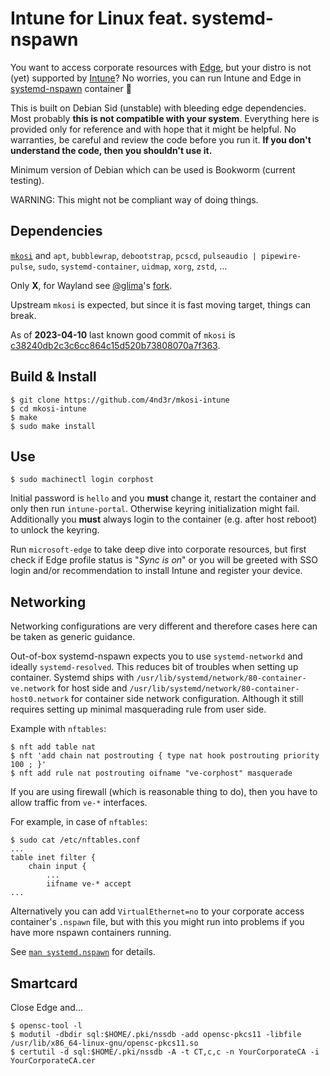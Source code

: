 # Intune for Linux feat. systemd-nspawn

You want to access corporate resources with
[Edge](https://www.microsoft.com/en-us/edge),
but your distro is not (yet) supported by
[Intune](https://learn.microsoft.com/en-us/mem/intune/user-help/enroll-device-linux)?
No worries, you can run Intune and Edge in
[systemd-nspawn](https://www.freedesktop.org/software/systemd/man/systemd-nspawn.html)
container :partying_face:

This is built on Debian Sid (unstable) with bleeding edge dependencies. Most
probably **this is not compatible with your system**. Everything here is
provided only for reference and with hope that it might be helpful. No
warranties, be careful and review the code before you run it. **If you don't
understand the code, then you shouldn't use it.**

Minimum version of Debian which can be used is Bookworm (current testing).

WARNING: This might not be compliant way of doing things.

## Dependencies

[`mkosi`](https://github.com/systemd/mkosi) and
`apt`,
`bubblewrap`,
`debootstrap`,
`pcscd`,
`pulseaudio | pipewire-pulse`,
`sudo`,
`systemd-container`,
`uidmap`,
`xorg`,
`zstd`,
...

Only **X**, for Wayland see [@glima](https://github.com/glima)'s [fork](https://github.com/glima/mkosi-intune).

Upstream `mkosi` is expected, but since it is fast moving target, things can break.

As of **2023-04-10** last known good commit of `mkosi` is [c38240db2c3c6cc864c15d520b73808070a7f363](https://github.com/systemd/mkosi/commit/c38240db2c3c6cc864c15d520b73808070a7f363).

## Build & Install

```
$ git clone https://github.com/4nd3r/mkosi-intune
$ cd mkosi-intune
$ make
$ sudo make install
```

## Use

```
$ sudo machinectl login corphost
```

Initial password is `hello` and you **must** change it, restart the container
and only then run `intune-portal`. Otherwise keyring initialization might fail.
Additionally you **must** always login to the container (e.g. after host
reboot) to unlock the keyring.

Run `microsoft-edge` to take deep dive into corporate resources, but first
check if Edge profile status is "*Sync is on*" or you will be greeted with SSO
login and/or recommendation to install Intune and register your device.

## Networking

Networking configurations are very different and therefore cases here
can be taken as generic guidance.

Out-of-box systemd-nspawn expects you to use `systemd-networkd` and ideally `systemd-resolved`.
This reduces bit of troubles when setting up container. Systemd ships with `/usr/lib/systemd/network/80-container-ve.network`
for host side and `/usr/lib/systemd/network/80-container-host0.network` for container side network configuration.
Although it still requires setting up minimal masquerading rule from user side.

Example with `nftables`:
```
$ nft add table nat
$ nft 'add chain nat postrouting { type nat hook postrouting priority 100 ; }'
$ nft add rule nat postrouting oifname "ve-corphost" masquerade
```

If you are using firewall (which is reasonable thing to do), then you have to allow traffic from `ve-*` interfaces.

For example, in case of `nftables`:

```
$ sudo cat /etc/nftables.conf
...
table inet filter {
    chain input {
        ...
        iifname ve-* accept
...
```

Alternatively you can add `VirtualEthernet=no` to your corporate access
container's `.nspawn` file, but with this you might run into problems if you
have more nspawn containers running.

See [`man systemd.nspawn`](https://www.freedesktop.org/software/systemd/man/systemd.nspawn.html) for details.

## Smartcard

Close Edge and...

```
$ opensc-tool -l
$ modutil -dbdir sql:$HOME/.pki/nssdb -add opensc-pkcs11 -libfile /usr/lib/x86_64-linux-gnu/opensc-pkcs11.so
$ certutil -d sql:$HOME/.pki/nssdb -A -t CT,c,c -n YourCorporateCA -i YourCorporateCA.cer
```
